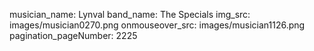 musician_name: Lynval
band_name: The Specials
img_src: images/musician0270.png
onmouseover_src: images/musician1126.png
pagination_pageNumber: 2225